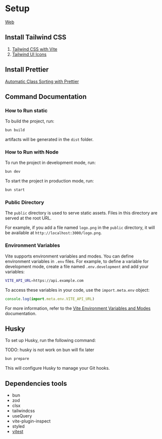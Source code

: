 # Setup

[Web](https://template-react-vite-tailwind.pages.dev)

## Install Tailwind CSS

1. [Tailwind CSS with Vite](https://tailwindcss.com/docs/installation/using-vite)
2. [Tailwind UI Icons](https://tailwindui.com/documentation#icons)

## Install Prettier

[Automatic Class Sorting with Prettier](https://tailwindcss.com/blog/automatic-class-sorting-with-prettier)

## Command Documentation

### How to Run static

To build the project, run:

```sh
bun build
```

artifacts will be generated in the `dist` folder.

### How to Run with Node

To run the project in development mode, run:

```sh
bun dev
```

To start the project in production mode, run:

```sh
bun start
```

### Public Directory

The `public` directory is used to serve static assets. Files in this directory are served at the root URL.

For example, if you add a file named `logo.png` in the `public` directory, it will be available at `http://localhost:3000/logo.png`.

### Environment Variables

Vite supports environment variables and modes. You can define environment variables in `.env` files. For example, to define a variable for development mode, create a file named `.env.development` and add your variables:

```bash
VITE_API_URL=https://api.example.com
```

To access these variables in your code, use the `import.meta.env` object:

```javascript
console.log(import.meta.env.VITE_API_URL)
```

For more information, refer to the [Vite Environment Variables and Modes](https://vite.dev/guide/env-and-mode#modes) documentation.

## Husky

To set up Husky, run the following command:

TODO: husky is not work on bun will fix later

```sh
bun prepare
```

This will configure Husky to manage your Git hooks.

## Dependencies tools

- bun
- zod
- clsx
- tailwindcss
- useQuery
- vite-plugin-inspect
- styled
- [vitest](https://vitest.dev/guide/snapshot)
